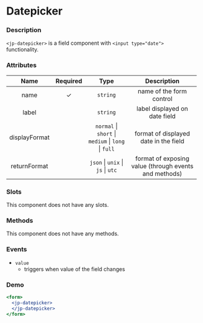 # Datepicker

### Description

`<jp-datepicker>` is a field component with `<input type="date">` functionality.

### Attributes

| **Name** | **Required** | **Type** | **Description** |
| :----: | :----: | :----: | :---: |
| name | ✓ | `string` |  name of the form control |
| label |  | `string` |  label displayed on date field |
| displayFormat |  | `normal` \| `short` \| `medium` \| `long` \| `full` |  format of displayed date in the field |
| returnFormat |  | `json` \| `unix` \| `js` \| `utc` |  format of exposing value (through events and methods) |

  
### Slots

This component does not have any slots.

### Methods

This component does not have any methods.

### Events

- `value` 
  - triggers when value of the field changes

### Demo

```jsx live
<form>
  <jp-datepicker>
  </jp-datepicker>
</form>
```
